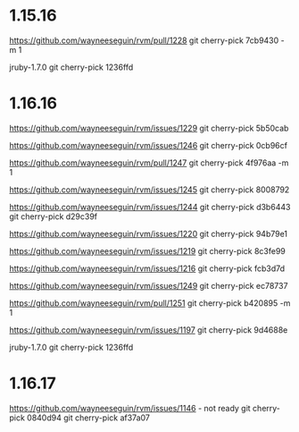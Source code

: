 # 1.15.16

https://github.com/wayneeseguin/rvm/pull/1228
git cherry-pick 7cb9430 -m 1

jruby-1.7.0
git cherry-pick 1236ffd

# 1.16.16

https://github.com/wayneeseguin/rvm/issues/1229
git cherry-pick 5b50cab

https://github.com/wayneeseguin/rvm/issues/1246
git cherry-pick 0cb96cf

https://github.com/wayneeseguin/rvm/pull/1247
git cherry-pick 4f976aa -m 1

https://github.com/wayneeseguin/rvm/issues/1245
git cherry-pick 8008792

https://github.com/wayneeseguin/rvm/issues/1244
git cherry-pick d3b6443
git cherry-pick d29c39f

https://github.com/wayneeseguin/rvm/issues/1220
git cherry-pick 94b79e1

https://github.com/wayneeseguin/rvm/issues/1219
git cherry-pick 8c3fe99

https://github.com/wayneeseguin/rvm/issues/1216
git cherry-pick fcb3d7d

https://github.com/wayneeseguin/rvm/issues/1249
git cherry-pick ec78737

https://github.com/wayneeseguin/rvm/pull/1251
git cherry-pick b420895 -m 1

https://github.com/wayneeseguin/rvm/issues/1197
git cherry-pick 9d4688e

jruby-1.7.0
git cherry-pick 1236ffd

# 1.16.17

https://github.com/wayneeseguin/rvm/issues/1146 - not ready
git cherry-pick 0840d94
git cherry-pick af37a07
